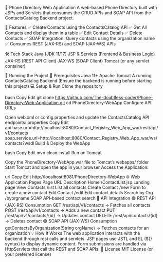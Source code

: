 📘 Phone Directory Web Application
A web-based Phone Directory built with JSPs and Servlets that consumes the CRUD APIs and SOAP API from the ContactsCatalog Backend project.

📌 Features
✅ Create Contacts using the ContactsCatalog API
✅ Get All Contacts and display them in a table
✅ Edit Contact Details
✅ Delete Contacts
✅ SOAP Integration: Query contacts using the organization name
✅ Consumes REST (JAX-RS) and SOAP (JAX-WS) APIs

🛠️ Tech Stack
Java (JDK 11/17)
JSP & Servlets (Frontend & Business Logic)
JAX-RS (REST API Client)
JAX-WS (SOAP Client)
Tomcat (or any servlet container)

🚀 Running the Project
🔧 Prerequisites
Java 11+
Apache Tomcat
A running ContactsCatalog Backend (Ensure the backend is running before starting this project)
💻 Setup & Run
Clone the repository

bash
Copy
Edit
git clone https://github.com/The-doubtless-coder/Phone-Directory-Web-Application.git
cd PhoneDirectory-WebApp
Configure API URLs

Open web.xml or config.properties and update the ContactsCatalog API endpoints:
properties
Copy
Edit
api.base.url=http://localhost:8080/Contact_Registry_Web_App_war/rest/api/v1/contacts
soap.service.url=http://localhost:8080/Contact_Registry_Web_App_war/ws/contacts?wsdl
Build & Deploy the WebApp

bash
Copy
Edit
mvn clean install
Run on Tomcat

Copy the PhoneDirectory-WebApp.war file to Tomcat’s webapps/ folder
Start Tomcat and open the app in your browser
Access the Application:

url
Copy
Edit
http://localhost:8081/PhoneDirectory-WebApp
🌐 Web Application Pages
Page	URL	Description
Home	/ContactList.jsp	Landing page
View Contacts	/list	List all contacts
Create Contact	/new	Form to create a new contact
Edit Contact	/edit	Edit contact details
Search by Org	/byorgname	SOAP API-based contact search
📡 API Integration
🟢 REST API (JAX-RS) Consumption
GET /rest/api/v1/contacts → Fetches all contacts
POST /rest/api/v1/contacts → Adds a new contact
PUT /rest/api/v1/contacts/{id} → Updates contact
DELETE /rest/api/contacts/{id} → Deletes contact
🟣 SOAP API (JAX-WS) Consumption
getContactsByOrganization(String orgName) → Fetches contacts for an organization
💡 How It Works
The web application interacts with the backend through rest calls and servlets.
JSP pages use JSTL and EL (${} syntax) to display dynamic content.
Form submissions are handled via HttpServlets that call the REST and SOAP APIs.
📄 License
MIT License (or your preferred license)